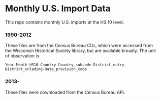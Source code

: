 # Monthly U.S. Import Data

This repo contains monthly U.S. imports at the HS 10 level. 

### 1990-2012
These files are from the Census Bureau CDs, which were accessed from the Wisconsin Historical Society library, but are available broadly. The unit of observation is

```Year-Month-HS10-Country-Country_subcode-District_entry-District_unlading-Rate_provision_code```

### 2013-
These files were downloaded from the Census Bureau API. 
